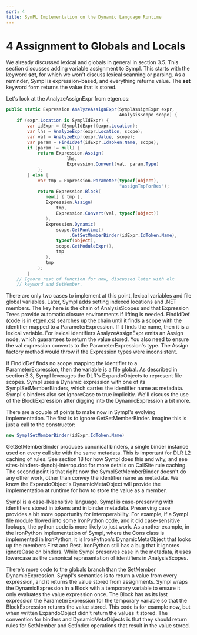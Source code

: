 ```yaml
---
sort: 4
title: SymPL Implementation on the Dynamic Language Runtime
---
```


# 4 Assignment to Globals and Locals

We already discussed lexical and globals in general in section 3.5. This section discusses adding variable assignment to Sympl. This starts with the keyword **set**, for which we won't discuss lexical scanning or parsing. As a reminder, Sympl is expression-based, and everything returns value. The **set** keyword form returns the value that is stored.

Let's look at the AnalyzeAssignExpr from etgen.cs:

``` csharp
public static Expression AnalyzeAssignExpr(SymplAssignExpr expr,
                                           AnalysisScope scope) {
    if (expr.Location is SymplIdExpr) {
        var idExpr = (SymplIdExpr)(expr.Location);
        var lhs = AnalyzeExpr(expr.Location, scope);
        var val = AnalyzeExpr(expr.Value, scope);
        var param = FindIdDef(idExpr.IdToken.Name, scope);
        if (param != null) {
            return Expression.Assign(
                       lhs,
                       Expression.Convert(val, param.Type)
            );
        } else {
            var tmp = Expression.Parameter(typeof(object),
                                           "assignTmpForRes");
            return Expression.Block(
               new[] { tmp },
               Expression.Assign(
                   tmp,
                   Expression.Convert(val, typeof(object))
               ),
               Expression.Dynamic(
                   scope.GetRuntime()
                        .GetSetMemberBinder(idExpr.IdToken.Name),
                   typeof(object),
                   scope.GetModuleExpr(),
                   tmp
               ),
               tmp
            );
        }
    // Ignore rest of function for now, discussed later with elt 
    // keyword and SetMember.
```

There are only two cases to implement at this point, lexical variables and file global variables. Later, Sympl adds setting indexed locations and .NET members. The key here is the chain of AnalysisScopes and that Expression Trees provide automatic closure environments if lifting is needed. FindIdDef (code is in etgen.cs) searches up the chain until it finds a scope with the identifier mapped to a ParameterExpression. If it finds the name, then it is a lexical variable. For lexical identifiers AnalyzeAssignExpr emits an Assign node, which guarantees to return the value stored. You also need to ensure the val expression converts to the ParameterExpression's type. The Assign factory method would throw if the Expression types were inconsistent.

If FindIdDef finds no scope mapping the identifier to a ParameterExpression, then the variable is a file global. As described in section 3.3, Sympl leverages the DLR's ExpandoObjects to represent file scopes. Sympl uses a Dynamic expression with one of its SymplSetMemberBinders, which carries the identifier name as metadata. Sympl's binders also set ignoreCase to true implicitly. We'll discuss the use of the BlockExpression after digging into the DynamicExpression a bit more.

There are a couple of points to make now in Sympl's evolving implementation. The first is to ignore GetSetMemberBinder. Imagine this is just a call to the constructor:

``` csharp
new SymplSetMemberBinder(idExpr.IdToken.Name)
```

GetSetMemberBinder produces canonical binders, a single binder instance used on every call site with the same metadata. This is important for DLR L2 caching of rules. See section 18 for how Sympl does this and why, and see sites-binders-dynobj-interop.doc for more details on CallSite rule caching. The second point is that right now the SymplSetMemberBinder doesn't do any other work, other than convey the identifier name as metadata. We know the ExpandoObject's DynamicMetaObject will provide the implementation at runtime for how to store the value as a member.

Sympl is a case-INsensitive language. Sympl is case-preserving with identifiers stored in tokens and in binder metadata. Preserving case provides a bit more opportunity for interoperability. For example, if a Sympl file module flowed into some IronPython code, and it did case-sensitive lookups, the python code is more likely to just work. As another example, in the IronPython implementation of Sympl, where the Cons class is implemented in IronPython, it is IronPython's DynamicMetaObject that looks up the members First and Rest. IronPython still has a bug that it ignores ignoreCase on binders. While Sympl preserves case in the metadata, it uses lowercase as the canonical representation of identifiers in AnalysisScopes.

There's more code to the globals branch than the SetMember DynamicExpression. Sympl's semantics is to return a value from every expression, and it returns the value stored from assignments. Sympl wraps the DynamicExpression in a Block with a temporary variable to ensure it only evaluates the value expression once. The Block has as its last expression the ParameterExpression for the temporary variable so that the BlockExpression returns the value stored. This code is for example now, but when written ExpandoObject didn't return the values it stored. The convention for binders and DynamicMetaObjects is that they should return rules for SetMember and SetIndex operations that result in the value stored.

